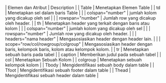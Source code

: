 | Elemen dan Atribut | Description |
| Table              | Menetapkan Elemen Table |
| td                 | Menetapkan sel dalam baris Table |
| | colspan="number" | jumlah kolom yang dicakup oleh sel |
| | rowspan="number" | Jumlah row yang dicakup oleh header. | 
| th                 | Menetapkan header yang terkait dengan baris atau kolom |
| | colspan="number" | jumlah kolom yang dicakup oleh sel |
| | rowspan="number" | Jumlah row yang dicakup oleh header. |
| | headers="nama header" | Mengasosiasikan header dengan header lain. |
| | scope="row/col/rowgroup/colgroup" | Mengasosiasikan header dengan baris, kelompok baris, kolom atau kelompok kolom. |
| tr                 | Menetapkan sebuah baris pada tabel |
| caption            | Memberikan judul pada sebuah tabel |
| col                | Menetapkan Sebuah Kolom |
| colgroup           | Menetapkan sebuah kelompok kolom |
| Tbody              | Mengidentifikasi sebuah body dalam table |
| Tfoot              | Mengidentifikasi sebuah footer dalam table |
| Thead              | Mengidentifikasi sebuah header dalam table |